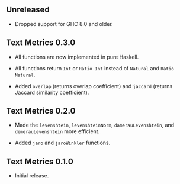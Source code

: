 ## Unreleased

* Dropped support for GHC 8.0 and older.

## Text Metrics 0.3.0

* All functions are now implemented in pure Haskell.

* All functions return `Int` or `Ratio Int` instead of `Natural` and `Ratio
  Natural`.

* Added `overlap` (returns overlap coefficient) and `jaccard` (returns
  Jaccard similarity coefficient).

## Text Metrics 0.2.0

* Made the `levenshtein`, `levenshteinNorm`, `damerauLevenshtein`, and
  `demerauLevenshtein` more efficient.

* Added `jaro` and `jaroWinkler` functions.

## Text Metrics 0.1.0

* Initial release.
